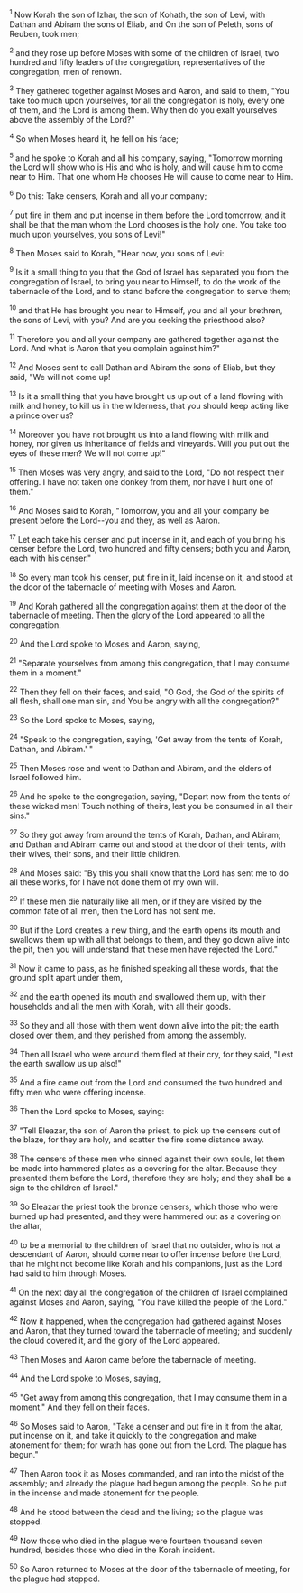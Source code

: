 <sup>1</sup> 
Now Korah the son of Izhar, the son of Kohath, the son of Levi, with Dathan and Abiram the sons of Eliab, and On the son of Peleth, sons of Reuben, took men; 

<sup>2</sup> 
and they rose up before Moses with some of the children of Israel, two hundred and fifty leaders of the congregation, representatives of the congregation, men of renown. 

<sup>3</sup> 
They gathered together against Moses and Aaron, and said to them, "You take too much upon yourselves, for all the congregation is holy, every one of them, and the Lord is among them. Why then do you exalt yourselves above the assembly of the Lord?" 

<sup>4</sup> 
So when Moses heard it, he fell on his face; 

<sup>5</sup> 
and he spoke to Korah and all his company, saying, "Tomorrow morning the Lord will show who is His and who is holy, and will cause him to come near to Him. That one whom He chooses He will cause to come near to Him. 

<sup>6</sup> 
Do this: Take censers, Korah and all your company; 

<sup>7</sup> 
put fire in them and put incense in them before the Lord tomorrow, and it shall be that the man whom the Lord chooses is the holy one. You take too much upon yourselves, you sons of Levi!" 

<sup>8</sup> 
Then Moses said to Korah, "Hear now, you sons of Levi: 

<sup>9</sup> 
Is it a small thing to you that the God of Israel has separated you from the congregation of Israel, to bring you near to Himself, to do the work of the tabernacle of the Lord, and to stand before the congregation to serve them; 

<sup>10</sup> 
and that He has brought you near to Himself, you and all your brethren, the sons of Levi, with you? And are you seeking the priesthood also? 

<sup>11</sup> 
Therefore you and all your company are gathered together against the Lord. And what is Aaron that you complain against him?" 

<sup>12</sup> 
And Moses sent to call Dathan and Abiram the sons of Eliab, but they said, "We will not come up! 

<sup>13</sup> 
Is it a small thing that you have brought us up out of a land flowing with milk and honey, to kill us in the wilderness, that you should keep acting like a prince over us? 

<sup>14</sup> 
Moreover you have not brought us into a land flowing with milk and honey, nor given us inheritance of fields and vineyards. Will you put out the eyes of these men? We will not come up!" 

<sup>15</sup> 
Then Moses was very angry, and said to the Lord, "Do not respect their offering. I have not taken one donkey from them, nor have I hurt one of them." 

<sup>16</sup> 
And Moses said to Korah, "Tomorrow, you and all your company be present before the Lord--you and they, as well as Aaron. 

<sup>17</sup> 
Let each take his censer and put incense in it, and each of you bring his censer before the Lord, two hundred and fifty censers; both you and Aaron, each with his censer." 

<sup>18</sup> 
So every man took his censer, put fire in it, laid incense on it, and stood at the door of the tabernacle of meeting with Moses and Aaron. 

<sup>19</sup> 
And Korah gathered all the congregation against them at the door of the tabernacle of meeting. Then the glory of the Lord appeared to all the congregation. 

<sup>20</sup> 
And the Lord spoke to Moses and Aaron, saying, 

<sup>21</sup> 
"Separate yourselves from among this congregation, that I may consume them in a moment." 

<sup>22</sup> 
Then they fell on their faces, and said, "O God, the God of the spirits of all flesh, shall one man sin, and You be angry with all the congregation?" 

<sup>23</sup> 
So the Lord spoke to Moses, saying, 

<sup>24</sup> 
"Speak to the congregation, saying, 'Get away from the tents of Korah, Dathan, and Abiram.' " 

<sup>25</sup> 
Then Moses rose and went to Dathan and Abiram, and the elders of Israel followed him. 

<sup>26</sup> 
And he spoke to the congregation, saying, "Depart now from the tents of these wicked men! Touch nothing of theirs, lest you be consumed in all their sins." 

<sup>27</sup> 
So they got away from around the tents of Korah, Dathan, and Abiram; and Dathan and Abiram came out and stood at the door of their tents, with their wives, their sons, and their little children. 

<sup>28</sup> 
And Moses said: "By this you shall know that the Lord has sent me to do all these works, for I have not done them of my own will. 

<sup>29</sup> 
If these men die naturally like all men, or if they are visited by the common fate of all men, then the Lord has not sent me. 

<sup>30</sup> 
But if the Lord creates a new thing, and the earth opens its mouth and swallows them up with all that belongs to them, and they go down alive into the pit, then you will understand that these men have rejected the Lord." 

<sup>31</sup> 
Now it came to pass, as he finished speaking all these words, that the ground split apart under them, 

<sup>32</sup> 
and the earth opened its mouth and swallowed them up, with their households and all the men with Korah, with all their goods. 

<sup>33</sup> 
So they and all those with them went down alive into the pit; the earth closed over them, and they perished from among the assembly. 

<sup>34</sup> 
Then all Israel who were around them fled at their cry, for they said, "Lest the earth swallow us up also!" 

<sup>35</sup> 
And a fire came out from the Lord and consumed the two hundred and fifty men who were offering incense. 

<sup>36</sup> 
Then the Lord spoke to Moses, saying: 

<sup>37</sup> 
"Tell Eleazar, the son of Aaron the priest, to pick up the censers out of the blaze, for they are holy, and scatter the fire some distance away. 

<sup>38</sup> 
The censers of these men who sinned against their own souls, let them be made into hammered plates as a covering for the altar. Because they presented them before the Lord, therefore they are holy; and they shall be a sign to the children of Israel." 

<sup>39</sup> 
So Eleazar the priest took the bronze censers, which those who were burned up had presented, and they were hammered out as a covering on the altar, 

<sup>40</sup> 
to be a memorial to the children of Israel that no outsider, who is not a descendant of Aaron, should come near to offer incense before the Lord, that he might not become like Korah and his companions, just as the Lord had said to him through Moses.

<sup>41</sup> 
On the next day all the congregation of the children of Israel complained against Moses and Aaron, saying, "You have killed the people of the Lord." 

<sup>42</sup> 
Now it happened, when the congregation had gathered against Moses and Aaron, that they turned toward the tabernacle of meeting; and suddenly the cloud covered it, and the glory of the Lord appeared. 

<sup>43</sup> 
Then Moses and Aaron came before the tabernacle of meeting. 

<sup>44</sup> 
And the Lord spoke to Moses, saying, 

<sup>45</sup> 
"Get away from among this congregation, that I may consume them in a moment." And they fell on their faces. 

<sup>46</sup> 
So Moses said to Aaron, "Take a censer and put fire in it from the altar, put incense on it, and take it quickly to the congregation and make atonement for them; for wrath has gone out from the Lord. The plague has begun." 

<sup>47</sup> 
Then Aaron took it as Moses commanded, and ran into the midst of the assembly; and already the plague had begun among the people. So he put in the incense and made atonement for the people. 

<sup>48</sup> 
And he stood between the dead and the living; so the plague was stopped. 

<sup>49</sup> 
Now those who died in the plague were fourteen thousand seven hundred, besides those who died in the Korah incident. 

<sup>50</sup> 
So Aaron returned to Moses at the door of the tabernacle of meeting, for the plague had stopped.